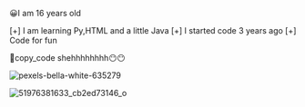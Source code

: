 😀I am 16 years old

[+] I am learning Py,HTML and a little Java
[+] I started code 3 years ago
[+] Code for fun

🐶copy_code shehhhhhhhh😶😶


![pexels-bella-white-635279](https://user-images.githubusercontent.com/98450746/161363445-0114b2e5-7bdd-44b3-b952-52f97fe72cf6.jpg)

![51976381633_cb2ed73146_o](https://user-images.githubusercontent.com/98450746/161363431-b32d961f-dcbe-4b81-bed1-cefa964eab8a.jpg)
